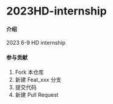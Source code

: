 # 2023HD-internship

#### 介绍
2023 6-9 HD internship


#### 参与贡献

1.  Fork 本仓库
2.  新建 Feat_xxx 分支
3.  提交代码
4.  新建 Pull Request
